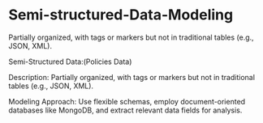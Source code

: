 # Semi-structured-Data-Modeling
Partially organized, with tags or markers but not in traditional tables (e.g., JSON, XML).

 Semi-Structured Data:(Policies Data)

Description: Partially organized, with tags or markers but not in traditional tables (e.g., JSON, XML).

Modeling Approach: Use flexible schemas, employ document-oriented databases like MongoDB, and extract relevant data fields for analysis.

